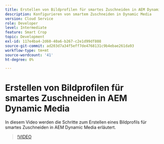 ```yaml
---
title: Erstellen von Bildprofilen für smartes Zuschneiden in AEM Dynamic Media
description: Konfigurieren von smartem Zuschneiden in Dynamic Media
version: Cloud Service
role: Developer
level: Intermediate
feature: Smart Crop
topic: Development
exl-id: 117e4ba4-2d60-40a6-b267-c2e1d99df808
source-git-commit: ad203d7a34f5eff7de4768131c9b4ebae261da93
workflow-type: tm+mt
source-wordcount: '41'
ht-degree: 0%

---
```


# Erstellen von Bildprofilen für smartes Zuschneiden in AEM Dynamic Media

In diesem Video werden die Schritte zum Erstellen eines Bildprofils für smartes Zuschneiden in AEM Dynamic Media erläutert.

>[!VIDEO](https://video.tv.adobe.com/v/335460?quality=9&learn=on)
